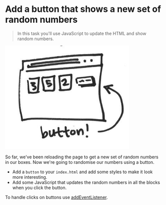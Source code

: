# Add a button that shows a new set of random numbers

> In this task you'll use JavaScript to update the HTML and show random numbers.

![](./img/5.jpg)

So far, we've been reloading the page to get a new set of random numbers in our boxes. Now we're going to randomise our numbers using a button.

* Add a `button` to your `index.html` and add some styles to make it look more interesting.
* Add some JavaScript that updates the random numbers in all the blocks when you click the button.

To handle clicks on buttons use [addEventListener](https://developer.mozilla.org/en-US/docs/Web/API/EventTarget/addEventListener).
